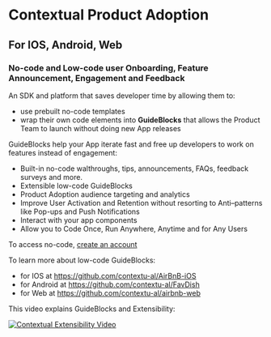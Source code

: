 # Contextual Product Adoption

## For IOS, Android, Web

### No-code and Low-code user Onboarding, Feature Announcement, Engagement and Feedback

An SDK and platform that saves developer time by allowing them to:
- use prebuilt no-code templates
- wrap their own code elements into **GuideBlocks** that allows the Product Team to launch without doing new App releases

GuideBlocks help your App iterate fast and free up developers to work on features instead of engagement:

- Built-in no-code walthroughs, tips, announcements, FAQs, feedback surveys and more.
- Extensible low-code GuideBlocks
- Product Adoption audience targeting and analytics
- Improve User Activation and Retention without resorting to Anti–patterns like Pop-ups and Push Notifications
- Interact with your app components
- Allow you to Code Once, Run Anywhere, Anytime and for Any Users

To access no-code, [create an account](https://dashboard.contextu.al/register)

To learn more about low-code GuideBlocks:

- for IOS at https://github.com/contextu-al/AirBnB-iOS
- for Android at https://github.com/contextu-al/FavDish
- for Web at https://github.com/contextu-al/airbnb-web

This video explains GuideBlocks and Extensibility:

<a href="https://player.vimeo.com/video/892110184?h=5450aff1d6" target="_blank">
  <img src="https://i.vimeocdn.com/video/1768561152-e605b806a1b3d931a471131e377904cdbb55b97fcdeeda2bb30882397d4acf1f-d_800x600?r=pad" alt="Contextual Extensibility Video">
</a>



